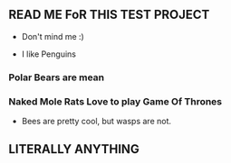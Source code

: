 ## READ ME FoR THIS TEST PROJECT
- Don't mind me :) 

- I like Penguins

### Polar Bears are mean


### Naked Mole Rats Love to play Game Of Thrones

- Bees are pretty cool, but wasps are not.

## LITERALLY ANYTHING
